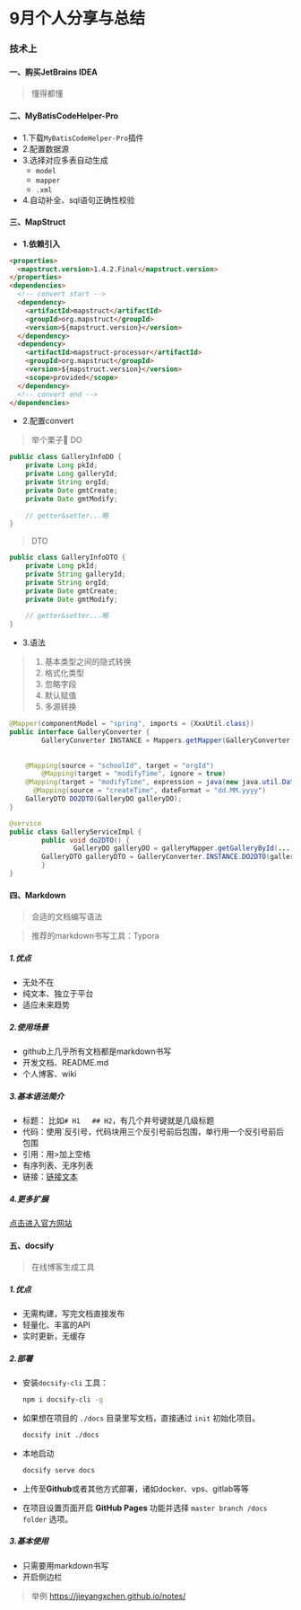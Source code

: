 # 9月个人分享与总结

### 技术上
#### 一、购买JetBrains IDEA
> 懂得都懂  

#### 二、MyBatisCodeHelper-Pro
- 1.下载`MyBatisCodeHelper-Pro`插件
- 2.配置数据源
- 3.选择对应多表自动生成
    - `model`
    - `mapper`
    - `.xml`
- 4.自动补全、sql语句正确性校验  

#### 三、MapStruct
- **1.依赖引入**
```html
<properties>
  <mapstruct.version>1.4.2.Final</mapstruct.version>
</properties>
<dependencies>
  <!-- convert start -->
  <dependency>
    <artifactId>mapstruct</artifactId>
    <groupId>org.mapstruct</groupId>
    <version>${mapstruct.version}</version>
  </dependency>
  <dependency>
    <artifactId>mapstruct-processor</artifactId>
    <groupId>org.mapstruct</groupId>
    <version>${mapstruct.version}</version>
    <scope>provided</scope>
  </dependency>
  <!-- convert end -->
</dependencies>
```
- 2.配置convert

> 举个栗子🌰
> DO

```java
public class GalleryInfoDO {
    private Long pkId;
    private Long galleryId;
    private String orgId;
    private Date gmtCreate;
    private Date gmtModify;
  
    // getter&setter...略
}
```

> DTO

```java
public class GalleryInfoDTO {
    private Long pkId;
    private String galleryId;
    private String orgId;
    private Date gmtCreate;
    private Date gmtModify;
    
    // getter&setter...略
}
```

- 3.语法

> 1. 基本类型之间的隐式转换
> 2. 格式化类型
> 3. 忽略字段
> 4. 默认赋值
> 5. 多源转换

```java
@Mapper(componentModel = "spring", imports = {XxxUtil.class})
public interface GalleryConverter {
		GalleryConverter INSTANCE = Mappers.getMapper(GalleryConverter.class);
  
  	
  	@Mapping(source = "schoolId", target = "orgId")
		@Mapping(target = "modifyTime", ignore = true)
  	@Mapping(target = "modifyTime", expression = java(new java.util.Date()))
 	  @Mapping(source = "createTime", dateFormat = "dd.MM.yyyy")
    GalleryDTO DO2DTO(GalleryDO galleryDO);
}
```



```java
@service
public class GalleryServiceImpl {
		public void do2DTO() {
				GalleryDO galleryDO = galleryMapper.getGalleryById(...);
      	GalleryDTO galleryDTO = GalleryConverter.INSTANCE.DO2DTO(galleryDO);
		}
}
```

#### 四、Markdown

> 合适的文档编写语法

> 推荐的markdown书写工具：Typora

##### 1.优点

- 无处不在
- 纯文本、独立于平台
- 适应未来趋势

##### 2.使用场景

- github上几乎所有文档都是markdown书写
- 开发文档、README.md
- 个人博客、wiki

##### 3.基本语法简介

- 标题： 比如`# H1   ## H2`，有几个井号键就是几级标题
- 代码：使用`反引号，代码块用三个反引号前后包围，单行用一个反引号前后包围
- 引用：用>加上空格
- 有序列表、无序列表
- 链接：[链接文本](www.example.com)

##### 4.更多扩展

[点击进入官方网站](https://markdown.com.cn)

#### 五、docsify

> 在线博客生成工具

##### 1.优点

- 无需构建，写完文档直接发布
- 轻量化、丰富的API
- 实时更新，无缓存

##### 2.部署

- 安装`docsify-cli` 工具：

  ```bash
  npm i docsify-cli -g
  ```

- 如果想在项目的 `./docs` 目录里写文档，直接通过 `init` 初始化项目。

  ```bash
  docsify init ./docs
  ```

- 本地启动

  ```bash
  docsify serve docs
  ```

- 上传至**Github**或者其他方式部署，诸如docker、vps、gitlab等等

- 在项目设置页面开启 **GitHub Pages** 功能并选择 `master branch /docs folder` 选项。

##### 3.基本使用

- 只需要用markdown书写
- 开启侧边栏

> 举例 https://jieyangxchen.github.io/notes/